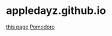 # appledayz.github.io

[this page](https://appledayz.github.io)
[Pomodoro](https://https://appledayz.github.io/Flutter_Prac_Pomodoro)
